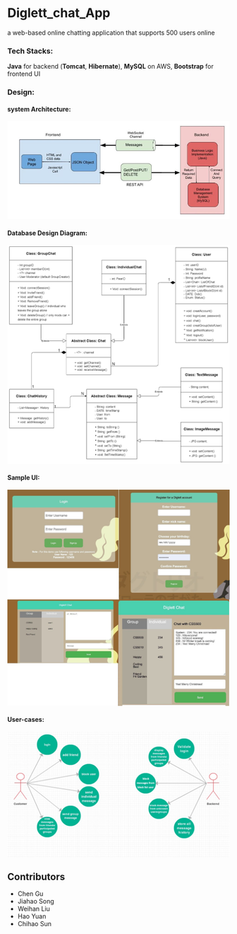 # Diglett_chat_App
a web-based online chatting application that supports 500 users online

### Tech Stacks:
**Java** for backend (**Tomcat**, **Hibernate**), **MySQL** on AWS, **Bootstrap** for frontend UI


### Design:

#### system Architecture:

![alt text](https://github.com/damonchen6886/Diglett_chat_App/blob/master/Documnets/system%20architecture.jpeg?raw=true)

#### Database Design Diagram:

![alt text](https://github.com/damonchen6886/Diglett_chat_App/blob/master/Documnets/UML.png?raw=true)



#### Sample UI:

![alt text](https://github.com/damonchen6886/Diglett_chat_App/blob/master/Documnets/0005.jpg?raw=true)

#### User-cases:
![alt text](https://github.com/damonchen6886/Diglett_chat_App/blob/master/Documnets/UML(user-case).jpeg?raw=true)





## Contributors
- Chen Gu
- Jiahao Song
- Weihan Liu
- Hao Yuan
- Chihao Sun

